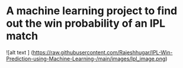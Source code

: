 
# A machine learning project to find out the win probability of an IPL match


![alt text ] (https://raw.githubusercontent.com/Rajeshhugar/IPL-Win-Prediction-using-Machine-Learning-/main/images/Ipl_image.png)
